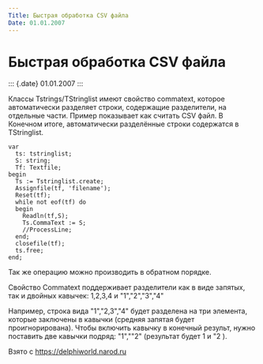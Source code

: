 ```yaml
---
Title: Быстрая обработка CSV файла
Date: 01.01.2007
---
```



Быстрая обработка CSV файла
===========================

::: {.date}
01.01.2007
:::

Классы Tstrings/TStringlist имеют свойство commatext, которое
автоматически разделяет строки, содержащие разделители, на отдельные
части. Пример показывает как считать CSV файл. В Конечном итоге,
автоматически разделённые строки содержатся в TStringlist.

    var
      ts: tstringlist;
      S: string;
      Tf: Textfile;
    begin
      Ts := Tstringlist.create;
      Assignfile(tf, 'filename');
      Reset(tf);
      while not eof(tf) do
      begin
        Readln(tf,S);
        Ts.CommaText := S;
        //ProcessLine;
      end;
      closefile(tf);
      ts.free;
    end;

Так же операцию можно производить в обратном порядке.

Свойство Commatext поддерживает разделители как в виде запятых, так и
двойных кавычек: 1,2,3,4 и \"1\",\"2\",\"3\",\"4\"

Например, строка вида \"1\",\"2,3\",\"4\" будет разделена на три
элемента, которые заключены в кавычки (средняя запятая будет
проигнорирована). Чтобы включить кавычку в конечный результ, нужно
поставить две кавычки подряд: \"1\",\"\"2\" (результат будет 1 и \"2 ).

Взято с <https://delphiworld.narod.ru>
